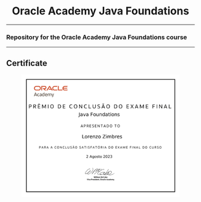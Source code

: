 <h1 align="center">Oracle Academy Java Foundations</h1>

<hr>

<h3>Repository for the Oracle Academy Java Foundations course</h3>

<hr>

<h2>Certificate</h2>
<figure>
  <img src="assets/OracleAcademyJavaFoundationsCertificate.pdf">
</figure>
